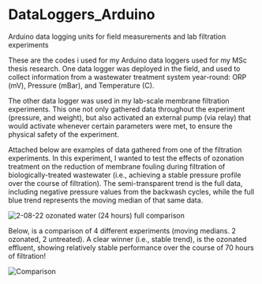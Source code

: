 # DataLoggers_Arduino
Arduino data logging units for field measurements and lab filtration experiments

These are the codes i used for my Arduino data loggers used for my MSc thesis research. 
One data logger was deployed in the field, and used to collect information from a wastewater treatment system year-round: ORP (mV), Pressure (mBar), and Temperature (C).

The other data logger was used in my lab-scale membrane filtration experiments. 
This one not only gathered data throughout the experiment (pressure, and weight), but also activated an external pump (via relay) that would activate whenever certain parameters were met, to ensure the physical safety of the experiment.

Attached below are examples of data gathered from one of the filtration experiments. In this experiment, I wanted to test the effects of ozonation treatment on the reduction of membrane fouling during filtration of biologically-treated wastewater (i.e., achieving a stable pressure profile over the course of filtration).
The semi-transparent trend is the full data, including negative pressure values from the backwash cycles, while the full blue trend represents the moving median of that same data.

![2-08-22 ozonated water (24 hours) full comparison](https://user-images.githubusercontent.com/124437932/217281316-d7eb3e44-8743-4ae6-83b8-e8e91bd451df.png)

Below, is a comparison of 4 different experiments (moving medians. 2 ozonated, 2 untreated).
A clear winner (i.e., stable trend), is the ozonated effluent, showing relatively stable performance over the course of 70 hours of filtration!



![Comparison](https://user-images.githubusercontent.com/124437932/217282043-3ab6e67a-c1f7-4b8c-86a7-b1327ab76783.png)
